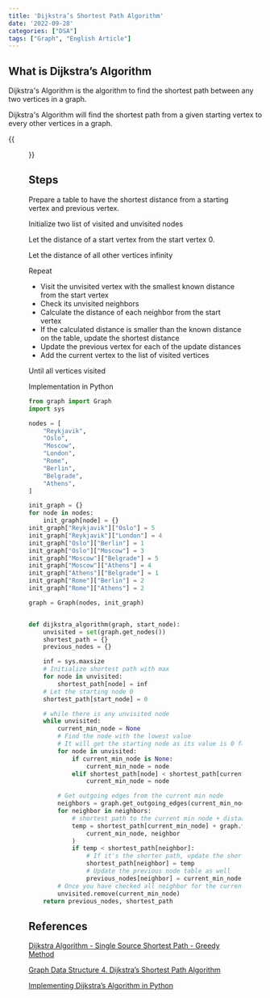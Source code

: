 ```yaml
---
title: 'Dijkstra’s Shortest Path Algorithm'
date: '2022-09-28'
categories: ["DSA"]
tags: ["Graph", "English Article"]
---
```


## What is Dijkstra’s Algorithm

Dijkstra's Algorithm is the algorithm to find the shortest path between any two vertices in a graph.

Dijkstra's Algorithm will find the shortest path from a given starting vertex to every other vertices in a graph.

{{<figure src="./dijkstra.png" alt="Dijkstra’s Algorithm" width="75%">}}

## Steps

Prepare a table to have the shortest distance from a starting vertex and previous vertex.

Initialize two list of visited and unvisited nodes

Let the distance of a start vertex from the start vertex 0.

Let the distance of all other vertices infinity

Repeat

- Visit the unvisited vertex with the smallest known distance from the start vertex
- Check its unvisited neighbors
- Calculate the distance of each neighbor from the start vertex
- If the calculated distance is smaller than the known distance on the table, update the shortest distance
- Update the previous vertex for each of the update distances
- Add the current vertex to the list of visited vertices

Until all vertices visited

Implementation in Python

```python
from graph import Graph
import sys

nodes = [
    "Reykjavik",
    "Oslo",
    "Moscow",
    "London",
    "Rome",
    "Berlin",
    "Belgrade",
    "Athens",
]

init_graph = {}
for node in nodes:
    init_graph[node] = {}
init_graph["Reykjavik"]["Oslo"] = 5
init_graph["Reykjavik"]["London"] = 4
init_graph["Oslo"]["Berlin"] = 1
init_graph["Oslo"]["Moscow"] = 3
init_graph["Moscow"]["Belgrade"] = 5
init_graph["Moscow"]["Athens"] = 4
init_graph["Athens"]["Belgrade"] = 1
init_graph["Rome"]["Berlin"] = 2
init_graph["Rome"]["Athens"] = 2

graph = Graph(nodes, init_graph)


def dijkstra_algorithm(graph, start_node):
    unvisited = set(graph.get_nodes())
    shortest_path = {}
    previous_nodes = {}

    inf = sys.maxsize
    # Initialize shortest path with max
    for node in unvisited:
        shortest_path[node] = inf
    # Let the starting node 0
    shortest_path[start_node] = 0

    # while there is any unvisited node
    while unvisited:
        current_min_node = None
        # Find the node with the lowest value
        # It will get the starting node as its value is 0 for the first time
        for node in unvisited:
            if current_min_node is None:
                current_min_node = node
            elif shortest_path[node] < shortest_path[current_min_node]:
                current_min_node = node

        # Get outgoing edges from the current min node
        neighbors = graph.get_outgoing_edges(current_min_node)
        for neighbor in neighbors:
            # shortest path to the current min node + distance from current min node to neighbor
            temp = shortest_path[current_min_node] + graph.value(
                current_min_node, neighbor
            )
            if temp < shortest_path[neighbor]:
                # If it's the shorter path, update the shortest path table
                shortest_path[neighbor] = temp
                # Update the previous node table as well
                previous_nodes[neighbor] = current_min_node
        # Once you have checked all neighbor for the current min node, remove current min node from unvisited set
        unvisited.remove(current_min_node)
    return previous_nodes, shortest_path
```

## References

[Dijkstra Algorithm - Single Source Shortest Path - Greedy Method](https://www.youtube.com/watch?v=XB4MIexjvY0)

[Graph Data Structure 4. Dijkstra’s Shortest Path Algorithm](https://www.youtube.com/watch?v=pVfj6mxhdMw)

[Implementing Dijkstra’s Algorithm in Python](https://www.udacity.com/blog/2021/10/implementing-dijkstras-algorithm-in-python.html)
